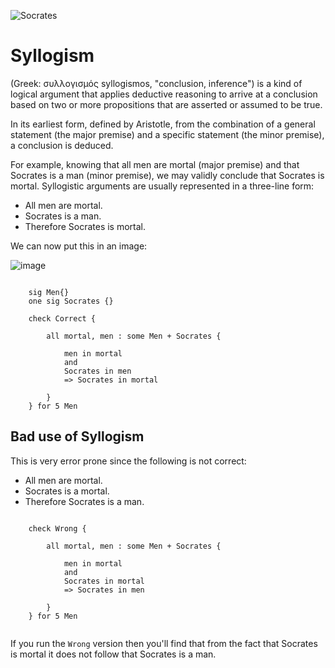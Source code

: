 ---
---
	
![Socrates](https://upload.wikimedia.org/wikipedia/commons/a/a4/Socrates_Louvre.jpg)

# Syllogism

(Greek: συλλογισμός syllogismos, 
"conclusion, inference") is a kind of logical argument 
that applies deductive reasoning to arrive at a 
conclusion based on two or more propositions that 
are asserted or assumed to be true.

In its earliest form, defined by Aristotle, from the 
combination of a general statement (the major premise) 
and a specific statement (the minor premise), a conclusion 
is deduced. 

For example, knowing that all men are mortal (major premise) 
and that Socrates is a man (minor premise), we may validly 
conclude that Socrates is mortal. Syllogistic arguments 
are usually represented in a three-line form:

*   All men are mortal.
*   Socrates is a man.
*   Therefore Socrates is mortal.

We can now put this in an image:

![image](http://gracebiblegillette.org/logicandbible_files/image018.jpg)

```alloy

	sig Men{}
	one sig Socrates {}

	check Correct {

		all mortal, men : some Men + Socrates {

			men in mortal
			and  
			Socrates in men 
			=> Socrates in mortal

		}
	} for 5 Men

```

## Bad use of Syllogism

This is very error prone since the following is not correct:

* All men are mortal.
* Socrates is a mortal.
* Therefore Socrates is a man.

```alloy
	
	check Wrong {
	
		all mortal, men : some Men + Socrates {
	
			men in mortal
			and  
			Socrates in mortal 
			=> Socrates in men
	
		}
	} for 5 Men
	
```

If you run the `Wrong` version then you'll find that from the fact that Socrates 
is mortal it does not follow that Socrates is a man.
	
